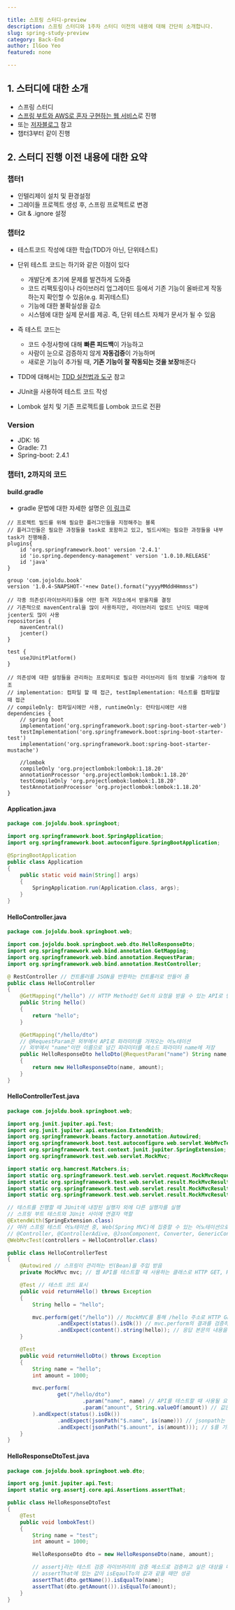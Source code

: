 ```yaml
---

title: 스프링 스터디-preview
description: 스프링 스터디와 1주차 스터디 이전의 내용에 대해 간단히 소개합니다.
slug: spring-study-preview
category: Back-End
author: IlGoo Yeo
featured: none

---
```


## 1. 스터디에 대한 소개

* 스프링 스터디
* [스프링 부트와 AWS로 혼자 구현하는 웹 서비스](http://www.kyobobook.co.kr/product/detailViewKor.laf?ejkGb=KOR&mallGb=KOR&barcode=9788965402602)로 진행
* 또는 [저자블로그](https://jojoldu.tistory.com/463) 참고
* 챕터3부터 같이 진행



## 2. 스터디 진행 이전 내용에 대한 요약

### 챕터1

* 인텔리제이 설치 및 환경설정
* 그레이들 프로젝트 생성 후, 스프링 프로젝트로 변경
* Git & .ignore 설정



### 챕터2

* 테스트코드 작성에 대한 학습(TDD가 아닌, 단위테스트)
* 단위 테스트 코드는 하기와 같은 이점이 있다
  + 개발단계 초기에 문제를 발견하게 도와줌
  + 코드 리팩토링이나 라이브러리 업그레이드 등에서 기존 기능이 올바르게 작동하는지 확인할 수 있음(e.g. 회귀테스트)
  + 기능에 대한 불확실성을 감소
  + 시스템에 대한 실제 문서를 제공. 즉, 단위 테스트 자체가 문서가 될 수 있음
* 즉 테스트 코드는
  * 코드 수정사항에 대해 **빠른 피드백**이 가능하고
  * 사람이 눈으로 검증하지 않게 **자동검증**이 가능하며
  * 새로운 기능이 추가될 때, **기존 기능이 잘 작동되는 것을 보장**해준다

* TDD에 대해서는 [TDD 실천법과 도구](https://repo.yona.io/doortts/blog/issue/1) 참고
* JUnit을 사용하여 테스트 코드 작성
* Lombok 설치 및 기존 프로젝트를 Lombok 코드로 전환



### Version

* JDK: 16
* Gradle: 7.1
* Spring-boot: 2.4.1



### 챕터1, 2까지의 코드

#### build.gradle

* gradle 문법에 대한 자세한 설명은 [이 링크](https://webfirewood.tistory.com/129)로

```
// 프로젝트 빌드를 위해 필요한 플러그인들을 지정해주는 블록
// 플러그인들은 필요한 과정들을 task로 포함하고 있고, 빌드시에는 필요한 과정들을 내부 task가 진행해줌.
plugins{
    id 'org.springframework.boot' version '2.4.1'
    id 'io.spring.dependency-management' version '1.0.10.RELEASE'
    id 'java'
}

group 'com.jojoldu.book'
version '1.0.4-SNAPSHOT-'+new Date().format("yyyyMMddHHmmss")

// 각종 의존성(라이브러리)들을 어떤 원격 저장소에서 받을지를 결정
// 기존적으로 mavenCentral을 많이 사용하지만, 라이브러리 업로드 난이도 때문에 jcenter도 많이 사용
repositories {
    mavenCentral()
    jcenter()
}

test {
    useJUnitPlatform()
}

// 의존성에 대한 설정들을 관리하는 프로퍼티로 필요한 라이브러리 등의 정보를 기술하여 참조
// implementation: 컴파일 할 때 접근, testImplementation: 테스트를 컴파일할 때 접근
// compileOnly: 컴파일시에만 사용, runtimeOnly: 런타임시에만 사용
dependencies {
    // spring boot
    implementation('org.springframework.boot:spring-boot-starter-web')
    testImplementation('org.springframework.boot:spring-boot-starter-test')
    implementation('org.springframework.boot:spring-boot-starter-mustache')

    //lombok
    compileOnly 'org.projectlombok:lombok:1.18.20'
    annotationProcessor 'org.projectlombok:lombok:1.18.20'
    testCompileOnly 'org.projectlombok:lombok:1.18.20'
    testAnnotationProcessor 'org.projectlombok:lombok:1.18.20'
}
```



#### Application.java

```java
package com.jojoldu.book.springboot;

import org.springframework.boot.SpringApplication;
import org.springframework.boot.autoconfigure.SpringBootApplication;

@SpringBootApplication
public class Application
{
    public static void main(String[] args)
    {
        SpringApplication.run(Application.class, args);
    }
}
```



#### HelloController.java

```java
package com.jojoldu.book.springboot.web;

import com.jojoldu.book.springboot.web.dto.HelloResponseDto;
import org.springframework.web.bind.annotation.GetMapping;
import org.springframework.web.bind.annotation.RequestParam;
import org.springframework.web.bind.annotation.RestController;

@ RestController // 컨트롤러를 JSON을 반환하는 컨트롤러로 만들어 줌
public class HelloController
{
    @GetMapping("/hello") // HTTP Method인 Get의 요청을 받을 수 있는 API로 만들어 줌
    public String hello()
    {
        return "hello";
    }

    @GetMapping("/hello/dto")
    // @RequestParam은 외부에서 API로 파라미터를 가져오는 어노테이션
    // 외부에서 "name"이란 이름으로 넘긴 파라미터를 메소드 파라미터 name에 저장
    public HelloResponseDto helloDto(@RequestParam("name") String name, @RequestParam("amount") int amount)
    {
        return new HelloResponseDto(name, amount);
    }
}
```



#### HelloControllerTest.java

```java
package com.jojoldu.book.springboot.web;

import org.junit.jupiter.api.Test;
import org.junit.jupiter.api.extension.ExtendWith;
import org.springframework.beans.factory.annotation.Autowired;
import org.springframework.boot.test.autoconfigure.web.servlet.WebMvcTest;
import org.springframework.test.context.junit.jupiter.SpringExtension;
import org.springframework.test.web.servlet.MockMvc;

import static org.hamcrest.Matchers.is;
import static org.springframework.test.web.servlet.request.MockMvcRequestBuilders.get;
import static org.springframework.test.web.servlet.result.MockMvcResultMatchers.content;
import static org.springframework.test.web.servlet.result.MockMvcResultMatchers.jsonPath;
import static org.springframework.test.web.servlet.result.MockMvcResultMatchers.status;

// 테스트를 진행할 때 JUnit에 내장된 실행자 외에 다른 실행자를 실행
// 스프링 부트 테스트와 JUnit 사이에 연결자 역할
@ExtendWith(SpringExtension.class)
// 여러 스프링 테스트 어노테이션 중, Web(Spring MVC)에 집중할 수 있는 어노테이션으로 아래 내용만 스캔함
// @Controller, @ControllerAdive, @JsonComponent, Converter, GenericConverter, Filter, HandlerInterceptor
@WebMvcTest(controllers = HelloController.class)

public class HelloControllerTest
{
    @Autowired // 스프링이 관리하는 빈(Bean)을 주입 받음 
    private MockMvc mvc; // 웹 API를 테스트할 때 사용하는 클래스로 HTTP GET, POST 등의 API 테스트 가능

    @Test // 테스트 코드 표시
    public void returnHello() throws Exception
    {
        String hello = "hello";

        mvc.perform(get("/hello")) // MockMVC를 통해 /hello 주소로 HTTP GET 요청
                .andExpect(status().isOk()) // mvc.perform의 결과를 검증하는데, HTTP Header의 Status를 검증하는 역할
                .andExpect(content().string(hello)); // 응답 본문의 내용을 검증하는 역할(이 경우에는 hello가 리턴 되는지)
    }

    @Test
    public void returnHelloDto() throws Exception
    {
        String name = "hello";
        int amount = 1000;

        mvc.perform(
                get("/hello/dto")
                        .param("name", name) // API를 테스트할 때 사용될 요청 파라미터를 설정
                        .param("amount", String.valueOf(amount)) // 값은 무조건 String으로 다른 타입일 시 타입 변환해 사용
        ).andExpect(status().isOk())
                .andExpect(jsonPath("$.name", is(name))) // jsonpath는 응답값을 필드별로 검증할 수 있는 메소드
                .andExpect(jsonPath("$.amount", is(amount))); // $를 기준으로    필드명을 명시
    }
}
```



#### HelloResponseDtoTest.java

```java
package com.jojoldu.book.springboot.web.dto;

import org.junit.jupiter.api.Test;
import static org.assertj.core.api.Assertions.assertThat;

public class HelloResponseDtoTest
{
    @Test
    public void lombokTest()
    {
        String name = "test";
        int amount = 1000;

        HelloResponseDto dto = new HelloResponseDto(name, amount);

        // assertj라는 테스트 검증 라이브러리의 검증 메소드로 검증하고 싶은 대상을 메소드 인자로 받음
        // assertThat에 있는 값이 isEqaulTo의 값과 같을 때만 성공
        assertThat(dto.getName()).isEqualTo(name);
        assertThat(dto.getAmount()).isEqualTo(amount);
    }
}
```



